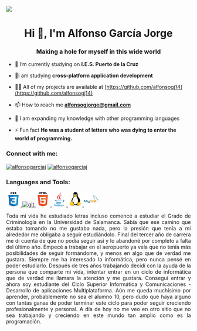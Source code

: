 <img src= "https://user-images.githubusercontent.com/91060831/149914981-ebc9e1a6-8d3c-4edd-9c5a-e76f1437283e.jpg" width="300"/><h1 align="center">Hi 👋, I'm Alfonso García Jorge</h1>
<h3 align="center">Making a hole for myself in this wide world</h3>

- 🔭 I’m currently studying on **I.E.S. Puerto de la Cruz**

- 📄I am studying **cross-platform application development**

- 👨‍💻 All of my projects are available at [https://github.com/alfonsogj14](https://github.com/alfonsogj14)

- 📫 How to reach me **alfonsogjorge@gmail.com**

- 📄 I am expanding my knowledge with other programming languages

- ⚡ Fun fact **He was a student of letters who was dying to enter the world of programming.**

<h3 align="left">Connect with me:</h3>
<p align="left">
<a href="https://twitter.com/alfonsogarciaj" target="blank"><img align="center" src="https://raw.githubusercontent.com/rahuldkjain/github-profile-readme-generator/master/src/images/icons/Social/twitter.svg" alt="alfonsogarciaj" height="30" width="40" /></a>
<a href="https://instagram.com/alfonsogarciaj" target="blank"><img align="center" src="https://raw.githubusercontent.com/rahuldkjain/github-profile-readme-generator/master/src/images/icons/Social/instagram.svg" alt="alfonsogarciaj" height="30" width="40" /></a>
</p>

<h3 align="left">Languages and Tools:</h3>
<p align="left"> <a href="https://www.w3schools.com/css/" target="_blank" rel="noreferrer"> <img src="https://raw.githubusercontent.com/devicons/devicon/master/icons/css3/css3-original-wordmark.svg" alt="css3" width="40" height="40"/> </a> <a href="https://git-scm.com/" target="_blank" rel="noreferrer"> <img src="https://www.vectorlogo.zone/logos/git-scm/git-scm-icon.svg" alt="git" width="40" height="40"/> </a> <a href="https://www.w3.org/html/" target="_blank" rel="noreferrer"> <img src="https://raw.githubusercontent.com/devicons/devicon/master/icons/html5/html5-original-wordmark.svg" alt="html5" width="40" height="40"/> </a> <a href="https://www.java.com" target="_blank" rel="noreferrer"> <img src="https://raw.githubusercontent.com/devicons/devicon/master/icons/java/java-original.svg" alt="java" width="40" height="40"/> </a> <a href="https://www.linux.org/" target="_blank" rel="noreferrer"> <img src="https://raw.githubusercontent.com/devicons/devicon/master/icons/linux/linux-original.svg" alt="linux" width="40" height="40"/> </a> <a href="https://www.mysql.com/" target="_blank" rel="noreferrer"> <img src="https://raw.githubusercontent.com/devicons/devicon/master/icons/mysql/mysql-original-wordmark.svg" alt="mysql" width="40" height="40"/> </a> </p>

<div align="justify">
Toda mi vida he estudiado letras incluso comencé a estudiar el Grado de Criminología en la Universidad de Salamanca. Sabía que ese camino que estaba tomando no me gustaba nada, pero la presión que tenía a mi alrededor me obligaba a seguir estudiándolo. Final del tercer año de carrera me di cuenta de que no podía seguir así y lo abandoné por completo a falta del último año. Empecé a trabajar en el aeropuerto ya veía que no tenía más posibilidades de seguir formándome, y menos en algo que de verdad me gustara. Siempre me ha interesado la informática, pero nunca pensé en poder estudiarlo. Después de tres años trabajando decidí con la ayuda de la persona que comparte mi vida, intentar entrar en un ciclo de informática que de verdad me llamara la atención y me gustara. Conseguí entrar y ahora soy estudiante del Ciclo Superior Informática y Comunicaciones - Desarrollo de aplicaciones Multiplataforma. Aún me queda muchísimo por aprender, probablemente no sea el alumno 10, pero dudo que haya alguno con tantas ganas de poder terminar este ciclo para poder seguir creciendo profesionalmente y personal. A día de hoy no me veo en otro sitio que no sea trabajando y creciendo en este mundo tan amplio como es la programación.
</div>
